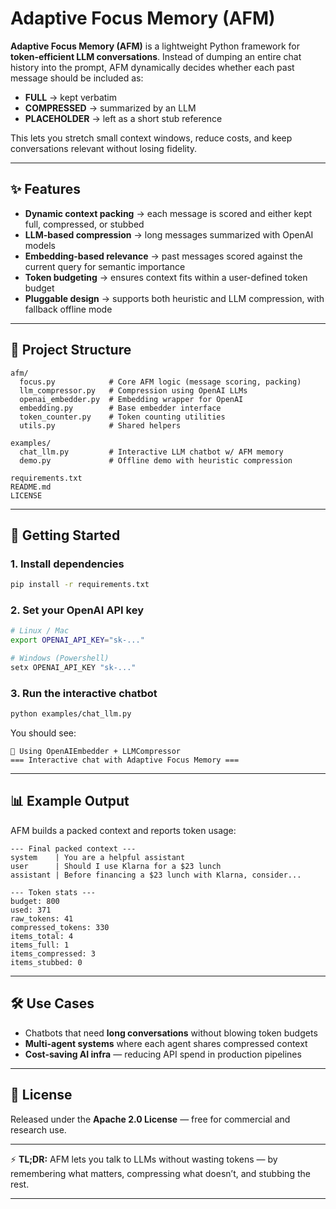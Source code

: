 

# Adaptive Focus Memory (AFM)

**Adaptive Focus Memory (AFM)** is a lightweight Python framework for **token-efficient LLM conversations**.
Instead of dumping an entire chat history into the prompt, AFM dynamically decides whether each past message should be included as:

* **FULL** → kept verbatim
* **COMPRESSED** → summarized by an LLM
* **PLACEHOLDER** → left as a short stub reference

This lets you stretch small context windows, reduce costs, and keep conversations relevant without losing fidelity.

---

## ✨ Features

* **Dynamic context packing** → each message is scored and either kept full, compressed, or stubbed
* **LLM-based compression** → long messages summarized with OpenAI models
* **Embedding-based relevance** → past messages scored against the current query for semantic importance
* **Token budgeting** → ensures context fits within a user-defined token budget
* **Pluggable design** → supports both heuristic and LLM compression, with fallback offline mode

---

## 📂 Project Structure

```
afm/
  focus.py            # Core AFM logic (message scoring, packing)
  llm_compressor.py   # Compression using OpenAI LLMs
  openai_embedder.py  # Embedding wrapper for OpenAI
  embedding.py        # Base embedder interface
  token_counter.py    # Token counting utilities
  utils.py            # Shared helpers

examples/
  chat_llm.py         # Interactive LLM chatbot w/ AFM memory
  demo.py             # Offline demo with heuristic compression

requirements.txt
README.md
LICENSE
```

---

## 🚀 Getting Started

### 1. Install dependencies

```bash
pip install -r requirements.txt
```

### 2. Set your OpenAI API key

```bash
# Linux / Mac
export OPENAI_API_KEY="sk-..."

# Windows (Powershell)
setx OPENAI_API_KEY "sk-..."
```

### 3. Run the interactive chatbot

```bash
python examples/chat_llm.py
```

You should see:

```
🔑 Using OpenAIEmbedder + LLMCompressor
=== Interactive chat with Adaptive Focus Memory ===
```

---

## 📊 Example Output

AFM builds a packed context and reports token usage:

```
--- Final packed context ---
system    | You are a helpful assistant
user      | Should I use Klarna for a $23 lunch
assistant | Before financing a $23 lunch with Klarna, consider...

--- Token stats ---
budget: 800
used: 371
raw_tokens: 41
compressed_tokens: 330
items_total: 4
items_full: 1
items_compressed: 3
items_stubbed: 0
```

---

## 🛠 Use Cases

* Chatbots that need **long conversations** without blowing token budgets
* **Multi-agent systems** where each agent shares compressed context
* **Cost-saving AI infra** — reducing API spend in production pipelines

---

## 📜 License

Released under the **Apache 2.0 License** — free for commercial and research use.

---

⚡ **TL;DR:** AFM lets you talk to LLMs without wasting tokens — by remembering what matters, compressing what doesn’t, and stubbing the rest.

---
